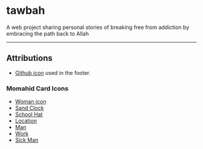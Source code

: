 # tawbah

A web project sharing personal stories of breaking free from addiction by embracing the path back to Allah

---

## Attributions

- [Github icon](https://www.flaticon.com/free-icon/github_4926624?term=github&page=1&position=14&origin=tag&related_id=4926624) used in the footer.

### Momahid Card Icons

- [Woman icon](https://www.flaticon.com/free-icon/woman_11176486?term=niqab&page=1&position=29&origin=tag&related_id=11176486)
- [Sand Clock](https://www.flaticon.com/free-icon/hour-glass_6329732?term=sand%20clock&page=1&position=3&origin=search&related_id=6329732)
- [School Hat](https://www.flaticon.com/free-icon/graduate_5404967?term=school&page=1&position=13&origin=search&related_id=5404967)
- [Location](https://www.flaticon.com/free-icon/location_535188?term=location&page=1&position=3&origin=search&related_id=535188)
- [Man](https://www.flaticon.com/free-icon/muslim_10031350?term=muslim%20man&page=1&position=8&origin=search&related_id=10031350)
- [Work](https://www.flaticon.com/free-icon/under-construction_8124920?related_id=8124920)
- [Sick Man](https://www.flaticon.com/free-icon/bed_5256177?term=sick&page=1&position=7&origin=search&related_id=5256177)
